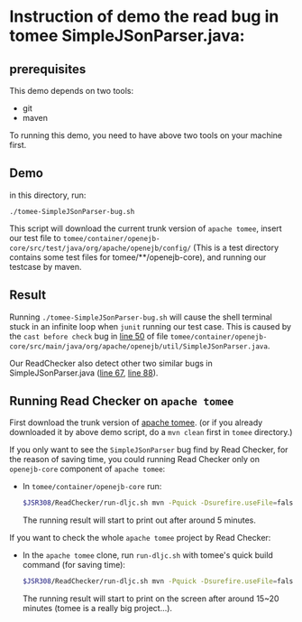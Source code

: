 # Instruction of demo the read bug in tomee SimpleJSonParser.java:

## prerequisites

This demo depends on two tools:

- git
- maven

To running this demo, you need to have above two tools on your machine first.

## Demo

in this directory, run:

```
./tomee-SimpleJSonParser-bug.sh
```

This script will download the current trunk version of `apache tomee`, insert our test file to `tomee/container/openejb-core/src/test/java/org/apache/openejb/config/` (This is a test directory contains some test files for tomee/**/openejb-core), and running our testcase by maven.

## Result

Running `./tomee-SimpleJSonParser-bug.sh` will cause the shell terminal stuck in an infinite loop when `junit` running our test case. This is caused by the `cast before check` bug in [line 50](https://github.com/apache/tomee/blob/master/container/openejb-core/src/main/java/org/apache/openejb/util/SimpleJSonParser.java#L50) of file `tomee/container/openejb-core/src/main/java/org/apache/openejb/util/SimpleJSonParser.java`.

Our ReadChecker also detect other two similar bugs in SimpleJSonParser.java ([line 67](https://github.com/apache/tomee/blob/master/container/openejb-core/src/main/java/org/apache/openejb/util/SimpleJSonParser.java#L67), [line 88](https://github.com/apache/tomee/blob/master/container/openejb-core/src/main/java/org/apache/openejb/util/SimpleJSonParser.java#L88)).

## Running Read Checker on `apache tomee`

First download the trunk version of [apache tomee](https://github.com/apache/tomee). (or if you already downloaded it by above demo script, do a `mvn clean` first in `tomee` directory.)

If you only want to see the `SimpleJSonParser` bug find by Read Checker, for the reason of saving time, you could running Read Checker only on `openejb-core` component of `apache tomee`:
- In `tomee/container/openejb-core` run:

  ```bash
  $JSR308/ReadChecker/run-dljc.sh mvn -Pquick -Dsurefire.useFile=false -DdisableXmlReport=true -DuniqueVersion=false -ff -Dassemble -DskipTests -DfailIfNoTests=false install
  ```  
  The running result will start to print out after around 5 minutes.

If you want to check the whole `apache tomee` project by Read Checker:

- In the `apache tomee` clone, run `run-dljc.sh` with tomee's quick build command (for saving time):

  ```bash
  $JSR308/ReadChecker/run-dljc.sh mvn -Pquick -Dsurefire.useFile=false -DdisableXmlReport=true -DuniqueVersion=false -ff -Dassemble -DskipTests -DfailIfNoTests=false install
  ```

  The running result will start to print on the screen after around 15~20 minutes (tomee is a really big project...).

